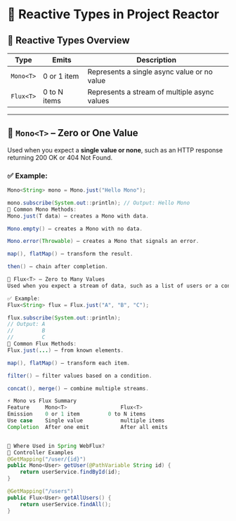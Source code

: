 # 📘 Reactive Types in Project Reactor

## 🚀 Reactive Types Overview

| Type      | Emits         | Description                                      |
|-----------|---------------|--------------------------------------------------|
| `Mono<T>` | 0 or 1 item   | Represents a single async value or no value      |
| `Flux<T>` | 0 to N items  | Represents a stream of multiple async values     |

---

## 🔹 `Mono<T>` – Zero or One Value

Used when you expect a **single value or none**, such as an HTTP response returning 200 OK or 404 Not Found.

### ✅ Example:

```java
Mono<String> mono = Mono.just("Hello Mono");

mono.subscribe(System.out::println); // Output: Hello Mono
🔧 Common Mono Methods:
Mono.just(T data) – creates a Mono with data.

Mono.empty() – creates a Mono with no data.

Mono.error(Throwable) – creates a Mono that signals an error.

map(), flatMap() – transform the result.

then() – chain after completion.

🔹 Flux<T> – Zero to Many Values
Used when you expect a stream of data, such as a list of users or a continuous stream from a socket.

✅ Example:
Flux<String> flux = Flux.just("A", "B", "C");

flux.subscribe(System.out::println);
// Output: A
//         B
//         C
🔧 Common Flux Methods:
Flux.just(...) – from known elements.

map(), flatMap() – transform each item.

filter() – filter values based on a condition.

concat(), merge() – combine multiple streams.

⚡ Mono vs Flux Summary
Feature	    Mono<T>	                Flux<T>
Emission	0 or 1 item	        0 to N items
Use case	Single value            multiple items
Completion	After one emit	        After all emits


🧠 Where Used in Spring WebFlux?
🧩 Controller Examples
@GetMapping("/user/{id}")
public Mono<User> getUser(@PathVariable String id) {
    return userService.findById(id);
}

@GetMapping("/users")
public Flux<User> getAllUsers() {
    return userService.findAll();
}